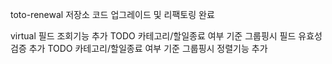 toto-renewal 저장소 코드 업그레이드 및 리팩토링 완료

virtual 필드 조회기능 추가
TODO 카테고리/할일종료 여부 기준 그룹핑시 필드 유효성 검증 추가
TODO 카테고리/할일종료 여부 기준 그룹핑시 정렬기능 추가